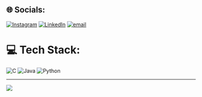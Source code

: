 ## 🌐 Socials:
[![Instagram](https://img.shields.io/badge/Instagram-%23E4405F.svg?logo=Instagram&logoColor=white)](https://instagram.com/alex.mntx) [![LinkedIn](https://img.shields.io/badge/LinkedIn-%230077B5.svg?logo=linkedin&logoColor=white)](https://www.linkedin.com/in/alex-mantoux-4aa715296/) [![email](https://img.shields.io/badge/Email-D14836?logo=gmail&logoColor=white)](mailto:alex.mantoux@gmail.com) 

# 💻 Tech Stack:
![C](https://img.shields.io/badge/c-%2300599C.svg?style=for-the-badge&logo=c&logoColor=white) ![Java](https://img.shields.io/badge/java-%23ED8B00.svg?style=for-the-badge&logo=openjdk&logoColor=white) ![Python](https://img.shields.io/badge/python-3670A0?style=for-the-badge&logo=python&logoColor=ffdd54)

<!--
# 📊 GitHub Stats:
![](https://github-readme-stats.vercel.app/api?username=AlexMantoux&theme=tokyonight&hide_border=false&include_all_commits=false&count_private=false)<br/>
![](https://nirzak-streak-stats.vercel.app/?user=AlexMantoux&theme=tokyonight&hide_border=false)<br/>
![](https://github-readme-stats.vercel.app/api/top-langs/?username=AlexMantoux&theme=tokyonight&hide_border=false&include_all_commits=false&count_private=false&layout=compact)

## 🏆 GitHub Trophies
![](https://github-profile-trophy.vercel.app/?username=AlexMantoux&theme=monokai&no-frame=true&no-bg=false&margin-w=4)

-->
---
[![](https://visitcount.itsvg.in/api?id=AlexMantoux&icon=0&color=0)](https://visitcount.itsvg.in)

